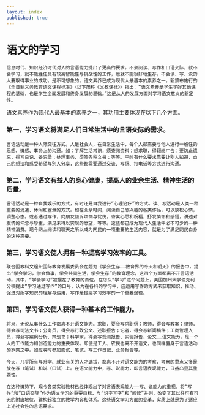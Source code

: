 ```yaml
---
layout: index
published: true
---
```


# 语文的学习

    信息时代、知识经济时代对人的言语能力提出了更高的要求。不会阅读、写作和口语交际，就不会学习，就不能胜任具有较高智能性与挑战性的工作，也就不能很好地生存。不会读、写、说的人要取得事业的成功，是不可想象的。语文素养已成为现代人最基本的素养之一。新颁布施行的《全日制义务教育语文课程标准》（以下简称《义教课标》）指出：“语文素养是学生学好其他课程的基础，也是学生全面发展和终身发展的基础。”这是从人的发展方面对学习语文意义的新定性。

语文素养作为现代人最基本的素养之一，其功用主要体现在以下几个方面。

### 第一，学习语文将满足人们日常生活中的言语交际的需求。

    言语活动是一种人际交往方式。人是社会人，在日常生活中，每个人都需要与他人进行一般性的思想、情感、事务上的沟通。如：了解生活常识，须查阅资料；想求职，得翻阅广告；要防止遗忘，得写日记、备忘录；处理事务，须签各种文书；等等。平时有什么要求需要让别人知道，自己的想法和感受希望与别人分享，这些都需要通过交谈、写信、打电话等方式进行沟通。

### 第二，学习语文有益人的身心健康，提高人的业余生活、精神生活的质量。

    言语活动是一种自我娱乐的方式，有时还是自我进行“心理治疗”的方式。读、写活动是人类一种重要的消遣、休闲和宣泄的方式。如在业余时间，阅读自己感兴趣的各类作品，可以放松心情，调整心态。或者通过写作，向朋友倾诉烦恼与忧伤，寄寓心愿和祝福，抒发情怀和感悟，讲述对友情的怀念与珍重，满足未得以实现的愿望，等等。这些都已成为现代人生活中必不可少的一种精神消费。现今网上阅读和聊天之所以成为网民的一项重要的生活内容，就是为了满足网民自身的这种需要。

### 第三，学习语文使人拥有一种提高学习效率的工具。

    联合国教科文组织国际教育发展委员会在题为《学会生存——教育界的今天和明天》的报告中，提出“学会学习，学会做事，学会共同生活，学会生存”的教育理念，这四个方面都离不开言语活动。其中，“学会学习”被摆在了教育的首位。在怎么“学习”这个问题上，美国加州大学伯克利分校提出“学习通过写作”的口号，认为在各科的学习中，应运用写作的方式来获取知识，推动、促进对所学知识的理解与运用，写作是提高学习效率的一个重要途径。 

### 第四，学习语文使人获得一种基本的工作能力。

    将来，无论从事什么工作都离不开语文能力。求职，要会写求职信；教师，得会写教案；律师，得会写司法文书；公务员，得会写行政公文、述职报告；记者，得会写新闻稿件；工商管理人员，得会写案例分析、策划书；科学家，得会写观测报告、实验报告、论文……语文能力，是一个人的工作能力和创造能力的重要体现。即便是工人、农民也离不开语文，也同样置身于言语活动的罗网之中。如应聘时参加面试、笔试，写工作日记、业务报告等。

    今天，几乎所有与升学、就业有关的人才选拔，都离不开对语文能力的考察，考察的重点又多是放在写（笔试）和说（口试）上。在语文能力中，写、说能力，即言语表现能力，日益凸显其重要性。

    在这种情势下，现今各类实验教材已经体现出了对言语表现能力——写、说能力的重视。将“写作”和“口语交际”作为语文学习的重要目标，与“识字写字”和“阅读”并列，改变了其以往可有可无的附庸地位，建构起独立的教学内容和体系。这些语文学习方面的变革，实质上就是为了适应上述社会性的言语需求。

